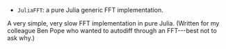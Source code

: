 * `JuliaFFT`: a pure Julia generic FFT implementation.

A very simple, very slow FFT implementation in pure Julia.  (Written for my
colleague Ben Pope who wanted to autodiff through an FFT---best not to ask why.)
